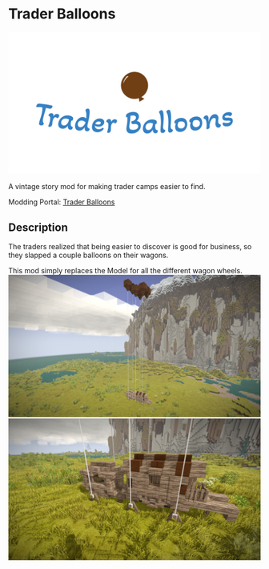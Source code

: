# Trader Balloons
![logo](logo.png)

A vintage story mod for making trader camps easier to find.

Modding Portal: [Trader Balloons](https://mods.vintagestory.at/)


## Description

The traders realized that being easier to discover is good for business, so they slapped a couple balloons on their wagons.

This mod simply replaces the Model for all the different wagon wheels.
![screen 1](screenshots/traderballoons1.jpg)
![screen 1](screenshots/traderballoons2.jpg)